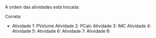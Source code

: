 A ordem das atividades está trocada:

Correta:

- Atividade 1: PVolume
Atividade 2: PCalc
Atividade 3: IMC
Atividade 4: 
Atividade 5: 
Atividade 6: 
Atividade 7: 
Atividade 8: 
